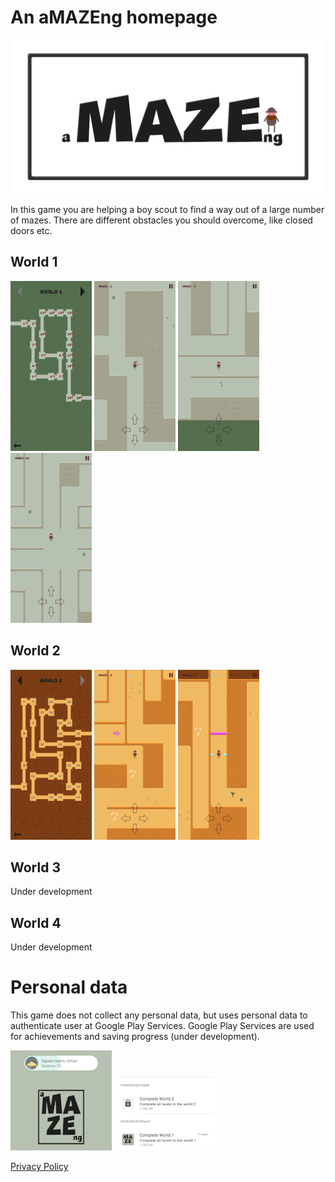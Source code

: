 # An aMAZEng homepage

![](./images/Feature%20graphic.png)

In this game you are helping a boy scout to find a way out of a large number of mazes.
There are different obstacles you should overcome, like closed doors etc.

## World 1
![](./images/screenshot-01-01.jpg)
![](./images/screenshot-01-02.jpg)
![](./images/screenshot-01-03.jpg)
![](./images/screenshot-01-04.jpg)

## World 2
![](./images/screenshot-02-01.jpg)
![](./images/screenshot-02-02.jpg)
![](./images/screenshot-02-03.jpg)

## World 3
Under development

## World 4
Under development

# Personal data

This game does not collect any personal data, but uses personal data to authenticate user at Google Play Services.
Google Play Services are used for achievements and saving progress (under development).

![](./images/screenshot-pd-01.jpg)
![](./images/screenshot-pd-02.jpg)


[Privacy Policy](./PrivacyPolicy.md)
